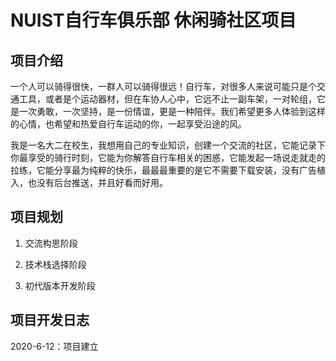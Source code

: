 # NUIST自行车俱乐部 休闲骑社区项目

## 项目介绍

一个人可以骑得很快，一群人可以骑得很远！自行车，对很多人来说可能只是个交通工具，或者是个运动器材，但在车协人心中，它远不止一副车架，一对轮组，它是一次勇敢，一次坚持，是一份情谊，更是一种陪伴。我们希望更多人体验到这样的心情，也希望和热爱自行车运动的你，一起享受沿途的风。

我是一名大二在校生，我想用自己的专业知识，创建一个交流的社区，它能记录下你最享受的骑行时刻，它能为你解答自行车相关的困惑，它能发起一场说走就走的拉练，它能分享最为纯粹的快乐，最最最重要的是它不需要下载安装，没有广告植入，也没有后台推送，并且好看而好用。

## 项目规划

1. 交流构思阶段

2. 技术栈选择阶段

3. 初代版本开发阶段

## 项目开发日志

2020-6-12：项目建立
